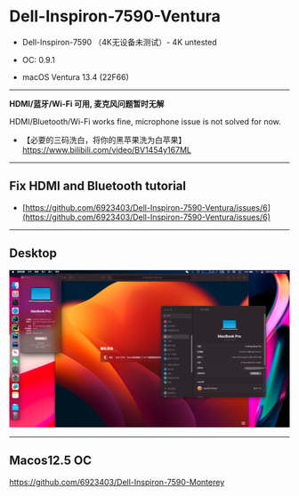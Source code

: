 # Dell-Inspiron-7590-Ventura

- Dell-Inspiron-7590 （4K无设备未测试）- 4K untested

- OC: 0.9.1
 
- macOS Ventura 13.4 (22F66)

---
 
**HDMI/蓝牙/Wi-Fi 可用, 麦克风问题暂时无解**

HDMI/Bluetooth/Wi-Fi works fine, microphone issue is not solved for now.

- 【必要的三码洗白，将你的黑苹果洗为白苹果】 https://www.bilibili.com/video/BV1454y167ML
  
---

## Fix HDMI and Bluetooth tutorial

- [https://github.com/6923403/Dell-Inspiron-7590-Ventura/issues/6](https://github.com/6923403/Dell-Inspiron-7590-Ventura/issues/6)

---

## Desktop

![dk](./img/dk.png)

---

## Macos12.5 OC

https://github.com/6923403/Dell-Inspiron-7590-Monterey

